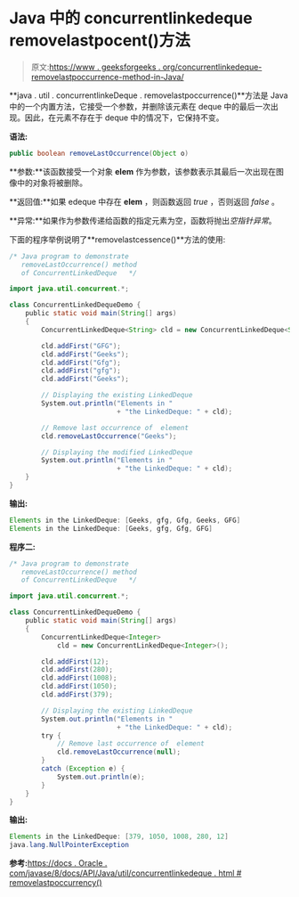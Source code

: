 # Java 中的 concurrentlinkedeque removelastpocent()方法

> 原文:[https://www . geeksforgeeks . org/concurrentlinkedeque-removelastpoccurrence-method-in-Java/](https://www.geeksforgeeks.org/concurrentlinkeddeque-removelastoccurrence-method-in-java/)

**java . util . concurrentlinkeDeque . removelastpoccurrence()**方法是 Java 中的一个内置方法，它接受一个参数，并删除该元素在 deque 中的最后一次出现。因此，在元素不存在于 deque 中的情况下，它保持不变。

**语法:**

```java
public boolean removeLastOccurrence(Object o)
```

**参数:**该函数接受一个对象 **elem** 作为参数，该参数表示其最后一次出现在图像中的对象将被删除。

**返回值:**如果 edeque 中存在 **elem** ，则函数返回 *true* ，否则返回 *false* 。

**异常:**如果作为参数传递给函数的指定元素为空，函数将抛出*空指针异常*。

下面的程序举例说明了**removelastcessence()**方法的使用:

```java
/* Java program to demonstrate 
   removeLastOccurrence() method
   of ConcurrentLinkedDeque   */

import java.util.concurrent.*;

class ConcurrentLinkedDequeDemo {
    public static void main(String[] args)
    {
        ConcurrentLinkedDeque<String> cld = new ConcurrentLinkedDeque<String>();

        cld.addFirst("GFG");
        cld.addFirst("Geeks");
        cld.addFirst("Gfg");
        cld.addFirst("gfg");
        cld.addFirst("Geeks");

        // Displaying the existing LinkedDeque
        System.out.println("Elements in "
                           + "the LinkedDeque: " + cld);

        // Remove last occurrence of  element
        cld.removeLastOccurrence("Geeks");

        // Displaying the modified LinkedDeque
        System.out.println("Elements in "
                           + "the LinkedDeque: " + cld);
    }
}
```

**输出:**

```java
Elements in the LinkedDeque: [Geeks, gfg, Gfg, Geeks, GFG]
Elements in the LinkedDeque: [Geeks, gfg, Gfg, GFG]

```

**程序二:**

```java
/* Java program to demonstrate 
   removeLastOccurrence() method
   of ConcurrentLinkedDeque   */

import java.util.concurrent.*;

class ConcurrentLinkedDequeDemo {
    public static void main(String[] args)
    {
        ConcurrentLinkedDeque<Integer>
            cld = new ConcurrentLinkedDeque<Integer>();

        cld.addFirst(12);
        cld.addFirst(280);
        cld.addFirst(1008);
        cld.addFirst(1050);
        cld.addFirst(379);

        // Displaying the existing LinkedDeque
        System.out.println("Elements in "
                           + "the LinkedDeque: " + cld);
        try {
            // Remove last occurrence of  element
            cld.removeLastOccurrence(null);
        }
        catch (Exception e) {
            System.out.println(e);
        }
    }
}
```

**输出:**

```java
Elements in the LinkedDeque: [379, 1050, 1008, 280, 12]
java.lang.NullPointerException

```

**参考:**[https://docs . Oracle . com/javase/8/docs/API/Java/util/concurrentlinkedeque . html # removelastpoccurrency()](https://docs.oracle.com/javase/8/docs/api/java/util/concurrent/ConcurrentLinkedDeque.html#removeLastOccurrence-java.lang.Object-)